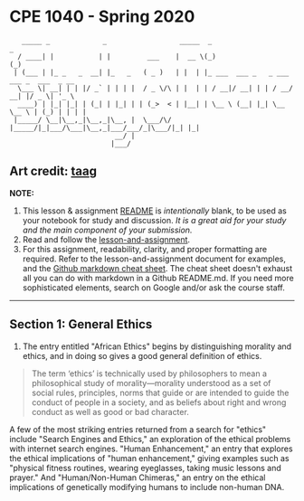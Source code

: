 # CPE 1040 - Spring 2020

```
   _____ _             _                  _____  _                        _             
  / ____| |           | |         ___    |  __ \(_)                      (_)            
 | (___ | |_ _   _  __| |_   _   ( _ )   | |  | |_ ___  ___ _   _ ___ ___ _  ___  _ __  
  \___ \| __| | | |/ _` | | | |  / _ \/\ | |  | | / __|/ __| | | / __/ __| |/ _ \| '_ \ 
  ____) | |_| |_| | (_| | |_| | | (_>  < | |__| | \__ \ (__| |_| \__ \__ \ | (_) | | | |
 |_____/ \__|\__,_|\__,_|\__, |  \___/\/ |_____/|_|___/\___|\__,_|___/___/_|\___/|_| |_|
                          __/ |                                                         
                         |___/                                                                                                                                                                             
```

Art credit: [taag](http://patorjk.com/software/taag/#p=display&f=Big&t=Study%20%26%20Discussion)
---

**NOTE:** 
1. This lesson & assignment [README](README.md) is _intentionally_ blank, to be used as your notebook for study and discussion. _It is a great aid for your study and the main component of your submission._
2. Read and follow the [lesson-and-assignment](lesson-and-assignment.md).
3. For this assignment, readability, clarity, and proper formatting are required. Refer to the lesson-and-assignment document for examples, and the [Github markdown cheat sheet](https://github.com/adam-p/markdown-here/wiki/Markdown-Cheatsheet). The cheat sheet doesn't exhaust all you can do with markdown in a Github README.md. If you need more sophisticated elements, search on Google and/or ask the course staff.
---
## Section 1: General Ethics

1. The entry entitled "African Ethics" begins by distinguishing morality and ethics, and in doing so gives a good general definition of ethics.
>The term ‘ethics’ is technically used by philosophers to mean a philosophical study of morality—morality understood as a set of social rules, principles, norms that guide or are intended to guide the conduct of people in a society, and as beliefs about right and wrong conduct as well as good or bad character. 

   A few of the most striking entries returned from a search for "ethics" include "Search Engines and Ethics," an exploration of the ethical problems with internet search engines. "Human Enhancement,"  an entry that explores the ethical implications of "human enhancement," giving examples such as "physical fitness routines, wearing eyeglasses, taking music lessons and prayer." And "Human/Non-Human Chimeras," an entry on the ethical implications of genetically modifying humans to include non-human DNA.  
